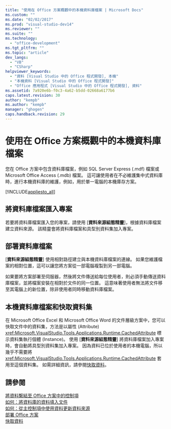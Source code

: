 ```yaml
---
title: "使用在 Office 方案概觀中的本機資料庫檔案 | Microsoft Docs"
ms.custom: ""
ms.date: "02/02/2017"
ms.prod: "visual-studio-dev14"
ms.reviewer: ""
ms.suite: ""
ms.technology: 
  - "office-development"
ms.tgt_pltfrm: ""
ms.topic: "article"
dev_langs: 
  - "VB"
  - "CSharp"
helpviewer_keywords: 
  - "資料 [Visual Studio 中的 Office 程式開發], 本機"
  - "本機資料 [Visual Studio 中的 Office 程式開發]"
  - "Office 應用程式 [Visual Studio 中的 Office 程式開發], 資料"
ms.assetid: 7a920e6b-f0c3-4a62-b5dd-02668a6177b6
caps.latest.revision: 30
author: "kempb"
ms.author: "kempb"
manager: "ghogen"
caps.handback.revision: 29
---
```

# 使用在 Office 方案概觀中的本機資料庫檔案
  您在 Office 方案中包含資料庫檔案，例如 SQL Server Express \(.mdf\) 檔案或 Microsoft Office Access \(.mdb\) 檔案。  這可讓使用者在不必維護集中式資料庫時，進行本機資料庫的維護，例如，用於單一電腦的本機庫存方案。  
  
 [!INCLUDE[appliesto_all](../vsto/includes/appliesto-all-md.md)]  
  
## 將資料庫檔案匯入專案  
 若要將資料庫檔案匯入您的專案，請使用 \[**資料來源組態精靈**\]，根據資料庫檔案建立資料來源。  該精靈會將資料庫檔案和具型別資料集加入專案。  
  
## 部署資料庫檔案  
 \[**資料來源組態精靈**\] 使用相對路徑建立與本機資料庫檔案的連線。  如果您維護檔案的相對位置，這可以讓您將方案從一部電腦複製到另一部電腦。  
  
 如果要將方案部署至伺服器，然後將文件傳送給每位使用者，則必須手動傳送資料庫檔案，並將檔案安裝在相對於文件的同一位置。  這意味著使用者無法將文件移至其電腦上的新位置，除非使用者同時移動資料庫檔案。  
  
## 本機資料庫檔案和快取資料集  
 在 Microsoft Office Excel 和 Microsoft Office Word 的文件層級方案中，您可以快取文件中的資料集，方法是以屬性 \(Attribute\) <xref:Microsoft.VisualStudio.Tools.Applications.Runtime.CachedAttribute> 標示資料集執行個體 \(Instance\)。  使用 \[**資料來源組態精靈**\] 將資料庫檔案加入專案時，會自動將具型別資料集加入專案。  因為資料已位於使用者的本機電腦，所以幾乎不需要將 <xref:Microsoft.VisualStudio.Tools.Applications.Runtime.CachedAttribute> 套用至這個資料集。  如需詳細資訊，請參閱[快取資料](../vsto/caching-data.md)。  
  
## 請參閱  
 [將資料繫結至 Office 方案中的控制項](../vsto/binding-data-to-controls-in-office-solutions.md)   
 [如何：將資料庫的資料填入文件](../vsto/how-to-populate-documents-with-data-from-a-database.md)   
 [如何：從主控制項中使用資料更新資料來源](../vsto/how-to-update-a-data-source-with-data-from-a-host-control.md)   
 [部署 Office 方案](../vsto/deploying-an-office-solution.md)   
 [快取資料](../vsto/caching-data.md)  
  
  